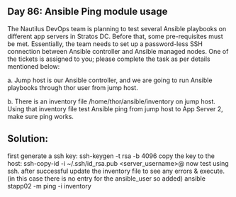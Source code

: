 ## Day 86: Ansible Ping module usage

The Nautilus DevOps team is planning to test several Ansible playbooks on different app servers in Stratos DC. Before that, some pre-requisites must be met. Essentially, the team needs to set up a password-less SSH connection between Ansible controller and Ansible managed nodes. One of the tickets is assigned to you; please complete the task as per details mentioned below:


a. Jump host is our Ansible controller, and we are going to run Ansible playbooks through thor user from jump host.


b. There is an inventory file /home/thor/ansible/inventory on jump host. Using that inventory file test Ansible ping from jump host to App Server 2, make sure ping works.

## Solution:

first generate a ssh key: ssh-keygen -t rsa -b 4096
copy the key to the host: ssh-copy-id -i ~/.ssh/id_rsa.pub <server_username>@<server-address>
now test using ssh.
after successful update the inventory file to see any errors & execute. (in this case there is no entry for the ansible_user so added)
ansible stapp02 -m ping -i inventory